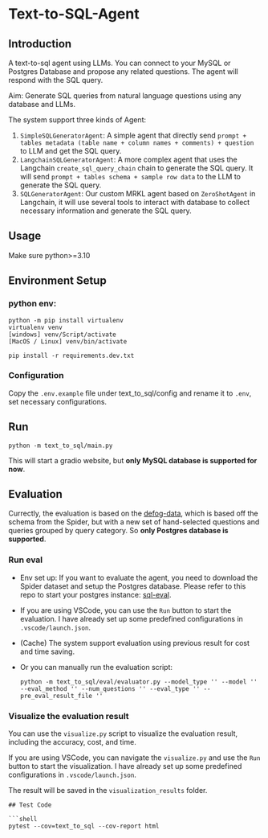 # Text-to-SQL-Agent

## Introduction

A text-to-sql agent using LLMs. You can connect to your MySQL or Postgres Database and propose any related questions. The agent will respond with the SQL query.

Aim: Generate SQL queries from natural language questions using any database and LLMs.

The system support three kinds of Agent:

1. `SimpleSQLGeneratorAgent`: A simple agent that directly send `prompt + tables metadata (table name + column names + comments) + question` to LLM and get the SQL query.
2. `LangchainSQLGeneratorAgent`: A more complex agent that uses the Langchain `create_sql_query_chain` chain to generate the SQL query. It will send `prompt + tables schema + sample row data` to the LLM to generate the SQL query.
3. `SQLGeneratorAgent`: Our custom MRKL agent based on `ZeroShotAgent` in Langchain, it will use several tools to interact with database to collect necessary information and generate the SQL query.

## Usage

Make sure python>=3.10

## Environment Setup

### python env:

```shell
python -m pip install virtualenv
virtualenv venv
[windows] venv/Script/activate
[MacOS / Linux] venv/bin/activate

pip install -r requirements.dev.txt
```

### Configuration

Copy the `.env.example` file under text_to_sql/config and rename it to `.env`, set necessary configurations.

## Run

```shell
python -m text_to_sql/main.py

```

This will start a gradio website, but **only MySQL database is supported for now**.

## Evaluation

Currectly, the evaluation is based on the [defog-data](https://github.com/defog-ai/defog-data/tree/main), which is based off the schema from the Spider, but with a new set of hand-selected questions and queries grouped by query category. So **only Postgres database is supported**.

### Run eval

- Env set up: If you want to evaluate the agent, you need to download the Spider dataset and setup the Postgres database. Please refer to this repo to start your postgres instance: [sql-eval](https://github.com/defog-ai/sql-eval?tab=readme-ov-file#start-postgres-instance).

- If you are using VSCode, you can use the `Run` button to start the evaluation. I have already set up some predefined configurations in `.vscode/launch.json`.

- (Cache) The system support evaluation using previous result for cost and time saving.

- Or you can manually run the evaluation script:
  ```shell
  python -m text_to_sql/eval/evaluator.py --model_type '' --model '' --eval_method '' --num_questions '' --eval_type '' --pre_eval_result_file ''
  ```

### Visualize the evaluation result

You can use the `visualize.py` script to visualize the evaluation result, including the accuracy, cost, and time.

If you are using VSCode, you can navigate the `visualize.py` and use the `Run` button to start the visualization. I have already set up some predefined configurations in `.vscode/launch.json`.

The result will be saved in the `visualization_results` folder.

````shell
## Test Code

```shell
pytest --cov=text_to_sql --cov-report html
````
